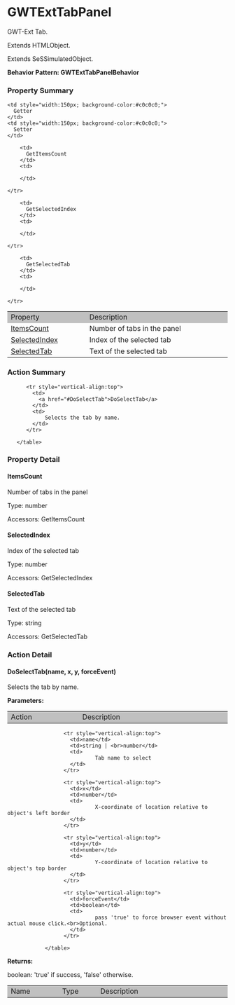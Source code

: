 

# GWTExtTabPanel

GWT-Ext Tab.
 
Extends HTMLObject.

Extends SeSSimulatedObject.






**Behavior Pattern: GWTExtTabPanelBehavior**


<!-- ============================== property summary ========================== -->

	

### Property Summary

<table styleclass="Default" style="cell-padding:2px; border-width:0px; border-spacing:0px; border-collapse:collapse; cell-border-width:1px; border-color:#c0c0c0; border-style:solid;">
  <tr style="vertical-align:top">
    <td  style="width:200px; background-color:#c0c0c0;">
      Property
    </td>
    <td style="width:450px; background-color:#c0c0c0;">
      Description
    </td>

    <td style="width:150px; background-color:#c0c0c0;">
      Getter
    </td>
    <td style="width:150px; background-color:#c0c0c0;">
      Setter
    </td>

  </tr>

  <tr style="vertical-align:top">
		<td>
      <a href="#ItemsCount">ItemsCount</a>
		</td>
		<td>
			Number of tabs in the panel
		</td>
		
		<td>
		  GetItemsCount
		</td>
		<td>
		  
		</td>
		
	</tr>

  <tr style="vertical-align:top">
		<td>
      <a href="#SelectedIndex">SelectedIndex</a>
		</td>
		<td>
			Index of the selected tab
		</td>
		
		<td>
		  GetSelectedIndex
		</td>
		<td>
		  
		</td>
		
	</tr>

  <tr style="vertical-align:top">
		<td>
      <a href="#SelectedTab">SelectedTab</a>
		</td>
		<td>
			Text of the selected tab
		</td>
		
		<td>
		  GetSelectedTab
		</td>
		<td>
		  
		</td>
		
	</tr>

</table>


	
<!-- ============================== action summary ========================== -->
	
	
	
### Action Summary

<table styleclass="Default" style="cell-padding:2px; border-width:0px; border-spacing:0px; border-collapse:collapse; cell-border-width:1px; border-color:#c0c0c0; border-style:solid;">
		  <tr style="vertical-align:top">
			<td  style="width:200px; background-color:#c0c0c0;">
			  Action
			</td>
			<td style="width:450px; background-color:#c0c0c0;">
			  Description
			</td>
		  </tr>
		 
		  <tr style="vertical-align:top">
			<td>
			  <a href="#DoSelectTab">DoSelectTab</a>
			</td>
			<td>
				Selects the tab by name.
			</td>
		  </tr>
		
	   </table>
	
	

<!-- ============================== property detail ========================== -->
	
### Property Detail
		
<a name="ItemsCount"></a>
#### ItemsCount


Number of tabs in the panel

			
	
			
Type: number
			
			
Accessors: GetItemsCount
			
		
<a name="SelectedIndex"></a>
#### SelectedIndex


Index of the selected tab

			
	
			
Type: number
			
			
Accessors: GetSelectedIndex
			
		
<a name="SelectedTab"></a>
#### SelectedTab


Text of the selected tab

			
	
			
Type: string
			
			
Accessors: GetSelectedTab
			
		
	
	
<!-- ============================== action detail ========================== -->
	
### Action Detail
		
<a name="DoSelectTab"></a>    
#### DoSelectTab(name, x, y, forceEvent)

Selects the tab by name.

			
**Parameters:**

<table styleclass="Default" style="cell-padding:2px; border-width:0px; border-spacing:0px; border-collapse:collapse; cell-border-width:1px; border-color:#c0c0c0; border-style:solid;">
  <tr style="vertical-align:top">
	<td style="width:150px; background-color:#c0c0c0;">
	  Name
	</td>
	<td style="width:100px; background-color:#c0c0c0;">
	  Type
	</td>
	<td style="width:450px; background-color:#c0c0c0;">
	  Description
	</td>
  </tr>
				  
					  <tr style="vertical-align:top">
						<td>name</td>
						<td>string | <br>number</td>
						<td>
								Tab name to select
						</td>
					  </tr>
				  
					  <tr style="vertical-align:top">
						<td>x</td>
						<td>number</td>
						<td>
								X-coordinate of location relative to object's left border
						</td>
					  </tr>
				  
					  <tr style="vertical-align:top">
						<td>y</td>
						<td>number</td>
						<td>
								Y-coordinate of location relative to object's top border
						</td>
					  </tr>
				  
					  <tr style="vertical-align:top">
						<td>forceEvent</td>
						<td>boolean</td>
						<td>
								pass 'true' to force browser event without actual mouse click.<br>Optional.
						</td>
					  </tr>
				  
				</table>
			
			
**Returns:**
				
boolean: 'true' if success, 'false' otherwise.
				
			
			
		
		


